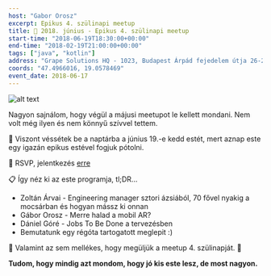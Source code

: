 ```yaml
---
host: "Gabor Orosz"
excerpt: Epikus 4. szülinapi meetup
title: 🍾 2018. június - Epikus 4. szülinapi meetup
start-time: "2018-06-19T18:30:00+00:00"
end-time: "2018-02-19T21:00:00+00:00"
tags: ["java", "kotlin"]
address: "Grape Solutions HQ - 1023, Budapest Árpád fejedelem útja 26-28."
coords: "47.4966016, 19.0578469"
event_date: 2018-06-17
---
```


![alt text](https://appcraft.hu/assets/img/meetup-2018-june-19-01.png)

Nagyon sajnálom, hogy végül a májusi meetupot le kellett mondani. Nem volt még ilyen és nem könnyű szívvel tettem.

📅 Viszont véssétek be a naptárba a június 19.-e kedd estét, mert aznap este egy igazán epikus estével fogjuk pótolni.

🔖 RSVP, jelentkezés [erre](http://bit.ly/ac-june18-4th-birthday)

📋 Így néz ki az este programja, tl;DR...

- Zoltán Árvai - Engineering manager sztori ázsiából, 70 fővel nyakig a mocsárban és hogyan mássz ki onnan
- Gábor Orosz - Merre halad a mobil AR?
- Dániel Góré - Jobs To Be Done a tervezésben
- Bemutatunk egy régóta tartogatott meglepit :)

🎈 Valamint az sem mellékes, hogy megüljük a meetup 4. szülinapját. 🎉

**Tudom, hogy mindig azt mondom, hogy jó kis este lesz, de most nagyon.**